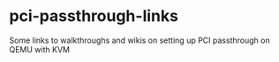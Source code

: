# pci-passthrough-links
Some links to walkthroughs and wikis on setting up PCI passthrough on QEMU with KVM
